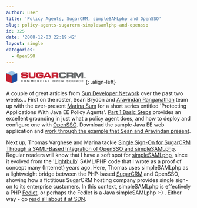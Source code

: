 ```yaml
---
author: user
title: 'Policy Agents, SugarCRM, simpleSAMLphp and OpenSSO'
slug: policy-agents-sugarcrm-simplesamlphp-and-opensso
id: 325
date: '2008-12-03 22:19:42'
layout: single
categories:
  - OpenSSO
---
```


[![](images/SugarCRM_logo.gif)](http://developers.sun.com/identity/reference/techart/index.jsp){: .align-left}

A couple of great articles from [Sun Developer Network](http://developers.sun.com/) over the past two weeks... First on the roster, Sean Brydon and [Aravindan Ranganathan](http://blogs.sun.com/aravind/) team up with the ever-present [Marina Sum](http://weblogs.java.net/blog/marinasum/) for a short series entitled 'Protecting Applications With Java EE Policy Agents'. [Part 1:Basic Steps](http://developers.sun.com/identity/reference/techart/policyagents.html) provides an excellent grounding in just what a policy agent does, and how to deploy and configure one with [OpenSSO](http://opensso.org/). Download the sample Java EE web application and [work through the example that Sean and Aravindan present](http://developers.sun.com/identity/reference/techart/policyagents.html).

Next up, Thomas Varghese and Marina tackle [Single Sign-On for SugarCRM Through a SAML-Based Integration of OpenSSO and simpleSAMLphp](http://developers.sun.com/identity/reference/techart/sugarCRM.html). Regular readers will know that I have a soft spot for [simpleSAMLphp](http://rnd.feide.no/simplesamlphp/), since it evolved from the '[Lightbulb](http://blogs.sun.com/superpat/entry/switching_on_the_lightbulb)' SAML/PHP code that I wrote as a proof of concept many (Internet) years ago. Here, Thomas uses simpleSAMLphp as a lightweight bridge between the PHP-based [SugarCRM](http://sugarcrm.com/) and OpenSSO, showing how a fictitious SugarCRM hosting company provides single sign-on to its enterprise customers. In this context, simpleSAMLphp is effectively a PHP [Fedlet](http://blogs.sun.com/raskin/entry/the_fedlet_has_arrived_check), or perhaps the Fedlet is a Java simpleSAMLphp :-) . Either way - go [read all about it at SDN](http://developers.sun.com/identity/reference/techart/sugarCRM.html).